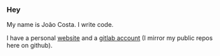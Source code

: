 ### Hey

My name is João Costa. I write code.

I have a personal [website](https://joaocosta.dev) and a [gitlab account](https://gitlab.com/JoaoCostaIFG)
(I mirror my public repos here on github).
